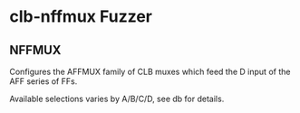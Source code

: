 # clb-nffmux Fuzzer

## NFFMUX

Configures the AFFMUX family of CLB muxes which feed the D input of the AFF series of FFs.

Available selections varies by A/B/C/D, see db for details.

